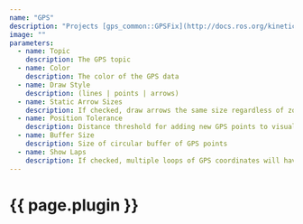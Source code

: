 ```yaml
---
name: "GPS"
description: "Projects [gps_common::GPSFix](http://docs.ros.org/kinetic/api/gps_common/html/msg/GPSFix.html) message data into the scene."
image: ""
parameters:
  - name: Topic
    description: The GPS topic
  - name: Color
    description: The color of the GPS data
  - name: Draw Style
    description: (lines | points | arrows)
  - name: Static Arrow Sizes
    description: If checked, draw arrows the same size regardless of zoom level; slider adjusts size
  - name: Position Tolerance
    description: Distance threshold for adding new GPS points to visualization
  - name: Buffer Size
    description: Size of circular buffer of GPS points
  - name: Show Laps
    description: If checked, multiple loops of GPS coordinates will have different colors
---
```


# {{ page.plugin }}
